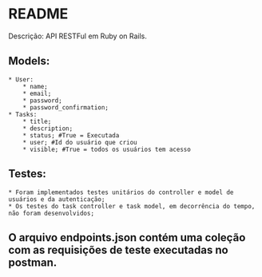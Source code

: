 # README

Descrição: API RESTFul em Ruby on Rails.

## Models:
    * User:
        * name;
        * email;
        * password;
        * password_confirmation;
    * Tasks:
        * title;
        * description;
        * status; #True = Executada
        * user; #Id do usuário que criou
        * visible; #True = todos os usuários tem acesso

## Testes:
    * Foram implementados testes unitários do controller e model de usuários e da autenticação;
    * Os testes do task controller e task model, em decorrência do tempo, não foram desenvolvidos;

## O arquivo endpoints.json contém uma coleção com as requisições de teste executadas no postman.
